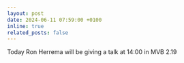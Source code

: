 ```yaml
---
layout: post
date: 2024-06-11 07:59:00 +0100
inline: true
related_posts: false
---
```


Today Ron Herrema will be giving a talk at 14:00 in MVB 2.19
